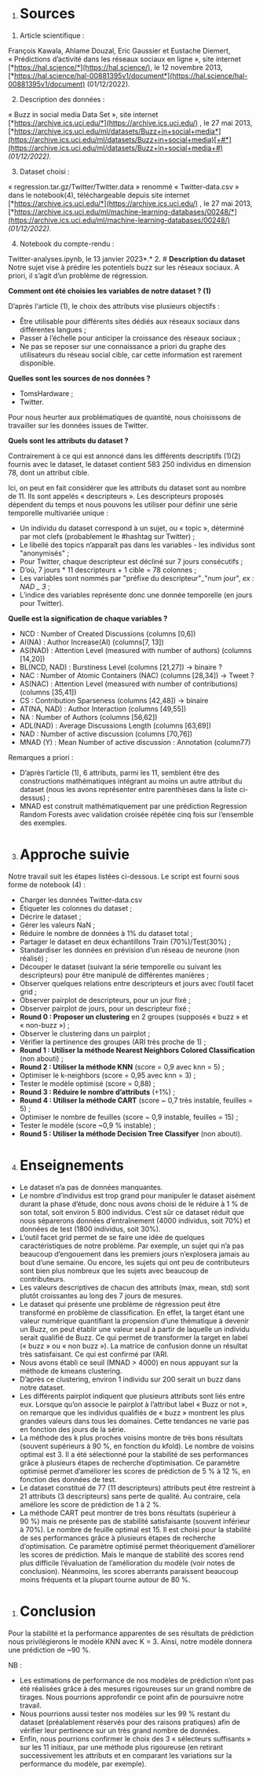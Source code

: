 1. # **Sources**
1) Article scientifique :

François Kawala, Ahlame Douzal, Eric Gaussier et Eustache Diemert, « Prédictions d’activité dans les réseaux sociaux en ligne », site internet [*https://hal.science/*](https://hal.science/), le 12 novembre 2013, [*https://hal.science/hal-00881395v1/document*](https://hal.science/hal-00881395v1/document) (01/12/2022).

2) Description des données :

« Buzz in social media Data Set », site internet [*https://archive.ics.uci.edu/*](https://archive.ics.uci.edu/) , le 27 mai 2013, [*https://archive.ics.uci.edu/ml/datasets/Buzz+in+social+media*](https://archive.ics.uci.edu/ml/datasets/Buzz+in+social+media)[+#*](https://archive.ics.uci.edu/ml/datasets/Buzz+in+social+media+#)  *(01/12/2022).*

3) Dataset choisi :

« regression.tar.gz/Twitter/Twitter.data » renommé « Twitter-data.csv » dans le notebook(4), téléchargeable depuis site internet [*https://archive.ics.uci.edu/*](https://archive.ics.uci.edu/) , le 27 mai 2013, [*https://archive.ics.uci.edu/ml/machine-learning-databases/00248/*](https://archive.ics.uci.edu/ml/machine-learning-databases/00248/) *(01/12/2022).*

4) Notebook du compte-rendu :

 Twitter-analyses.ipynb, le 13 janvier 2023*.*
2. # **Description du dataset**
Notre sujet vise à prédire les potentiels buzz sur les réseaux sociaux. A priori, il s’agit d’un problème de régression.

**Comment ont été choisies les variables de notre dataset ? (1)**

D’après l‘article (1), le choix des attributs vise plusieurs objectifs :

- Être utilisable pour différents sites dédiés aux réseaux sociaux dans différentes langues ;
- Passer à l’échelle pour anticiper la croissance des réseaux sociaux ;
- Ne pas se reposer sur une connaissance a priori du graphe des utilisateurs du réseau social cible, car cette information est rarement disponible.

**Quelles sont les sources de nos données ?**

- TomsHardware ;
- Twitter.

Pour nous heurter aux problématiques de quantité, nous choisissons de travailler sur les données issues de Twitter.

**Quels sont les attributs du dataset ?**

Contrairement à ce qui est annoncé dans les différents descriptifs (1)(2) fournis avec le dataset, le dataset contient 583 250 individus en dimension 78, dont un attribut cible.

Ici, on peut en fait considérer que les attributs du dataset sont au nombre de 11. Ils sont appelés « descripteurs ». Les descripteurs proposés dépendent du temps et nous pouvons les utiliser pour définir une série temporelle multivariée unique :

- Un individu du dataset correspond à un sujet, ou « topic », déterminé par mot clefs (probablement le #hashtag sur Twitter) ;
- Le libellé des topics n’apparaît pas dans les variables - les individus sont "anonymisés" ;
- Pour Twitter, chaque descripteur est décliné sur 7 jours consécutifs ;
- D’où, 7 jours  \* 11 descripteurs + 1 cible = 78 colonnes ;
- Les variables sont nommés par "préfixe du descripteur"\_"num jour", *ex : NAD \_ 3* ;
- L’indice des variables représente donc une donnée temporelle (en jours pour Twitter).

**Quelle est la signification de chaque variables ?**

- NCD : Number of Created Discussions  (columns [0,6])
- AI(NA) : Author Increase(AI) (columns[7, 13])
- AS(NAD) : Attention Level (measured with number of authors) (columns [14,20])
- BL(NCD, NAD) : Burstiness Level (columns [21,27]) -> binaire ?
- NAC : Number of Atomic Containers (NAC) (columns [28,34]) -> Tweet ?
- AS(NAC) : Attention Level (measured with number of contributions) (columns [35,41])
- CS : Contribution Sparseness (columns [42,48]) -> binaire
- AT(NA, NAD) : Author Interaction (columns [49,55])
- NA : Number of Authors (columns [56,62])
- ADL(NAD) : Average Discussions Length  (columns [63,69])
- NAD : Number of active discussion (columns [70,76])
- MNAD (Y) : Mean Number of active discussion  : Annotation (column77)

Remarques a priori :

- D’après l’article (1), 6 attributs, parmi les 11, semblent être des constructions mathématiques intégrant au moins un autre attribut du dataset (nous les avons représenter entre parenthèses dans la liste ci-dessus) ;
- MNAD est construit mathématiquement par une prédiction Regression Random Forests avec validation croisée répétée cinq fois sur l’ensemble des exemples.
3. # **Approche suivie**
Notre travail suit les étapes listées ci-dessous. Le script est fourni sous forme de notebook (4) :

- Charger les données Twitter-data.csv
- Étiqueter les colonnes du dataset ;
- Décrire le dataset ;
- Gérer les valeurs NaN ;
- Réduire le nombre de données à 1% du dataset total ;
- Partager le dataset en deux échantillons Train (70%)/Test(30%) ;
- Standardiser les données en prévision d’un réseau de neurone (non réalisé) ;
- Découper le dataset (suivant la série temporelle ou suivant les descripteurs) pour être manipulé de différentes manières ;
- Observer quelques relations entre descripteurs et jours avec l’outil facet grid ;
- Observer pairplot de descripteurs, pour un jour fixé ;
- Observer pairplot de jours, pour un descripteur fixé ;
- **Round 0 : Proposer un clustering** en 2 groupes (supposés « buzz » et « non-buzz ») ;
- Observer le clustering dans un pairplot ;
- Vérifier la pertinence des groupes (ARI très proche de 1) ;
- **Round 1 : Utiliser la méthode Nearest Neighbors Colored Classification** (non abouti) ;
- **Round 2 : Utiliser la méthode KNN** (score = 0,9 avec knn = 5) ;
- Optimiser le k-neighbors (score = 0,95 avec knn = 3) ;
- Tester le modèle optimisé (score = 0,88) ;
- **Round 3 : Réduire le nombre d’attributs** (+1%) ;
- **Round 4 : Utiliser la méthode CART** (score ~ 0,7 très instable, feuilles = 5) ;
- Optimiser le nombre de feuilles (score ~ 0,9 instable, feuilles = 15) ;
- Tester le modèle (score ~0,9 % instable) ;
- **Round 5 : Utiliser la méthode Decision Tree Classifyer** (non abouti).
4. # **Enseignements**
- Le dataset n’a pas de données manquantes.
- Le nombre d’individus est trop grand pour manipuler le dataset aisément durant la phase d’étude, donc nous avons choisi de le réduire à 1 % de son total, soit environ 5 800 individus. C’est sûr ce dataset réduit que nous séparerons données d’entraînement (4000 individus, soit 70%) et données de test (1800 individus, soit 30%).
- L’outil facet grid permet de se faire une idée de quelques caractéristiques de notre problème. Par exemple, un sujet qui n’a pas beaucoup d’engouement dans les premiers jours n’explosera jamais au bout d’une semaine. Ou encore, les sujets qui ont peu de contributeurs sont bien plus nombreux  que les sujets avec beaucoup de contributeurs.
- Les valeurs descriptives de chacun des attributs (max, mean, std) sont plutôt croissantes au long des 7 jours de mesures.
- Le dataset qui présente une problème de régression peut être transformé en problème de classification. En effet, la target étant une valeur numérique quantifiant la propension d’une thématique à devenir un Buzz, on peut établir une valeur seuil à partir de laquelle un individu serait qualifié de Buzz. Ce qui permet de transformer la target en label (« buzz » ou « non buzz »). La matrice de confusion donne un résultat très satisfaisant. Ce qui est confirmé par l’ARI.
- Nous avons établi ce seuil (MNAD > 4000) en nous appuyant sur la méthode de kmeans clustering.
- D’après ce clustering, environ 1 individu sur 200 serait un buzz dans notre dataset.
- Les différents pairplot indiquent que plusieurs attributs sont liés entre eux. Lorsque qu’on associe le pairplot à l’attribut label « Buzz or not », on remarque que les individus qualifiés de « buzz » montrent les plus grandes valeurs dans tous les domaines. Cette tendances ne varie pas en fonction des jours de la série.
- La méthode des k plus proches voisins montre de très bons résultats (souvent supérieurs à 90 %, en fonction du kfold). Le nombre de voisins optimal est 3. Il a été sélectionné pour la stabilité de ses performances grâce à plusieurs étapes de recherche d’optimisation. Ce paramètre optimisé permet d’améliorer les scores de prédiction de 5 % à 12 %, en fonction des données de test.
- Le dataset constitué de 77 (11 descripteurs) attributs peut être restreint à 21 attributs (3 descripteurs) sans perte de qualité. Au contraire, cela améliore les score de prédiction de 1 à 2 %.
- La méthode CART peut montrer de très bons résultats (supérieur à 90 %) mais ne présente pas de stabilité satisfaisante (souvent inférieur à 70%). Le nombre de feuille optimal est 15. Il est choisi pour la stabilité de ses performances grâce à plusieurs étapes de recherche d’optimisation. Ce paramètre optimisé permet théoriquement d’améliorer les scores de prédiction. Mais le manque de stabilité des scores rend plus difficile l’évaluation de l’amélioration du modèle (voir notes de conclusion). Néanmoins, les scores aberrants paraissent beaucoup moins fréquents et la plupart tourne autour de 80 %.
1. # **Conclusion**
Pour la stabilité et la performance apparentes de ses résultats de prédiction nous privilégierons le modèle KNN avec K = 3. Ainsi, notre modèle donnera une prédiction de ~90 %.

NB :

- Les estimations de performance de nos modèles de prédiction n’ont pas été réalisées grâce à des mesures rigoureuses sur un grand nombre de tirages. Nous pourrions approfondir ce point afin de poursuivre notre travail.
- Nous pourrions aussi tester nos modèles sur les 99 % restant du dataset (préalablement réservés pour des raisons pratiques) afin de vérifier leur pertinence sur un très grand nombre de données.
- Enfin, nous pourrions confirmer le choix des 3 « sélecteurs suffisants » sur les 11 initiaux, par une méthode plus rigoureuse (en retirant successivement les attributs et en comparant les variations sur la performance du modèle, par exemple).

